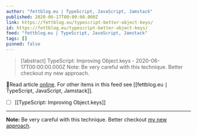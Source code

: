 ```yaml
---
author: "fettblog․eu ∣ TypeScript, JavaScript, Jamstack"
published: 2020-06-17T00:00:00.000Z
link: https://fettblog.eu/typescript-better-object-keys/
id: https://fettblog.eu/typescript-better-object-keys/
feed: "fettblog․eu ∣ TypeScript, JavaScript, Jamstack"
tags: []
pinned: false
---
```

> [!abstract] TypeScript: Improving Object.keys - 2020-06-17T00:00:00.000Z
> Note: Be very careful with this technique. Better checkout my new approach.

🔗Read article [online](https://fettblog.eu/typescript-better-object-keys/). For other items in this feed see [[fettblog․eu ∣ TypeScript, JavaScript, Jamstack]].

- [ ] [[TypeScript꞉ Improving Object․keys]]
- - -
**Note:** Be very careful with this technique. Better checkout [my new approach](/typescript-iterating-over-objects).
